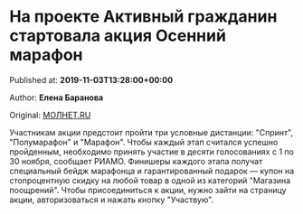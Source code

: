 
# На проекте Активный гражданин стартовала акция Осенний марафон

Published at: **2019-11-03T13:28:00+00:00**

Author: **Елена Баранова**

Original: [МОЛНЕТ.RU](https://www.molnet.ru/mos/ru/society_and_politics/o_717208)

Участникам акции предстоит пройти три условные дистанции: "Спринт", "Полумарафон" и "Марафон". Чтобы каждый этап считался успешно пройденным, необходимо принять участие в десяти голосованиях с 1 по 30 ноября, сообщает РИАМО.
Финишеры каждого этапа получат специальный бейдж марафонца и гарантированный подарок — купон на стопроцентную скидку на любой товар в одной из категорий "Магазина поощрений". Чтобы присоединиться к акции, нужно зайти на страницу акции, авторизоваться и нажать кнопку "Участвую".
